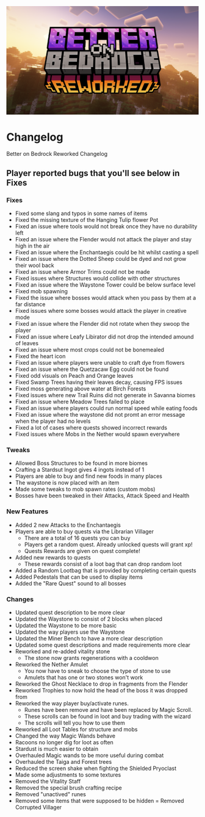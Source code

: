 
![image](/Main/assets/bob-rework.png)

# Changelog

Better on Bedrock Reworked Changelog

## Player reported bugs that you'll see below in Fixes

### Fixes
- Fixed some slang and typos in some names of items
- Fixed the missing texture of the Hanging Tulip flower Pot
- Fixed an issue where tools would not break once they have no durability left
- Fixed an issue where the Flender would not attack the player and stay high in the air
- Fixed an issue where the Enchantaegis could be hit whilst casting a spell
- Fixed an issue where the Dotted Sheep could be dyed and not grow their wool back
- Fixed an issue where Armor Trims could not be made
- Fixed issues where Structures would collide with other structures
- Fixed an issue where the Waystone Tower could be below surface level
- Fixed mob spawning
- Fixed the issue where bosses would attack when you pass by them at a far distance
- Fixed issues where some bosses would attack the player in creative mode
- Fixed an issue where the Flender did not rotate when they swoop the player
- Fixed an issue where Leafy Libirator did not drop the intended amound of leaves
- Fixed an issue where most crops could not be bonemealed
- Fixed the heart icon
- Fixed an issue where players were unable to craft dye from flowers
- Fixed an issue where the Quetzacaw Egg could not be found
- Fixed odd visuals on Peach and Orange leaves
- Fixed Swamp Trees having their leaves decay, causing FPS issues
- Fixed moss generating above water at Birch Forests
- Fixed issues where new Trail Ruins did not generate in Savanna biomes
- Fixed an issue where Meadow Trees failed to place
- Fixed an issue where players could run normal speed while eating foods
- Fixed an issue where the waystone did not promt an error message when the player had no levels
- Fixed a lot of cases where quests showed incorrect rewards
- Fixed issues where Mobs in the Nether would spawn everywhere
### Tweaks
- Allowed Boss Structures to be found in more biomes
- Crafting a Stardsut Ingot gives 4 ingots instead of 1
- Players are able to buy and find new foods in many places
- The waystone is now placed with an item
- Made some tweaks to mob spawn rates (custom mobs)
- Bosses have been tweaked in their Attacks, Attack Speed and Health
### New Features
- Added 2 new Attacks to the Enchantaegis
- Players are able to buy quests via the Librarian Villager
    - There are a total of 16 quests you can buy
    - Players get a random quest. Already unlocked quests will grant xp!
    - Quests Rewards are given on quest complete!
- Added new rewards to quests
    - These rewards consist of a loot bag that can drop random loot
- Added a Random Lootbag that is provided by completing certain quests
- Added Pedestals that can be used to display items
- Added the "Rare Quest" sound to all bosses
### Changes
- Updated quest description to be more clear
- Updated the Waystone to consist of 2 blocks when placed
- Updated the Waystone to be more basic
- Updated the way players use the Waystone
- Updated the Miner Bench to have a more clear description
- Updated some quest descriptions and made requirements more clear
- Reworked and re-added vitality stone
    - The stone now grants regenerations with a cooldwon
- Reworked the Nether Amulet
    - You now have to sneak to choose the type of stone to use
    - Amulets that has one or two stones won't work
- Reworked the Ghost Necklace to drop in fragments from the Flender
- Reworked Trophies to now hold the head of the boss it was dropped from
- Reworked the way player buy/activate runes.
    - Runes have been remove and have been replaced by Magic Scroll.
    - These scrolls can be found in loot and buy trading with the wizard
    - The scrolls will tell you how to use them
- Reworked all Loot Tables for structure and mobs
- Changed the way Magic Wands behave
- Racoons no longer dig for loot as often
- Stardust is much easier to obtain
- Overhauled Magic wands to be more useful during combat
- Overhauled the Taiga and Forest trees
- Reduced the screen shake when fighting the Shielded Pryoclast
- Made some adjustments to some textures
- Removed the Vitality Staff
- Removed the special brush crafting recipe
- Removed "unactived" runes
- Removed some items that were supposed to be hidden
= Removed Corrupted Villager
